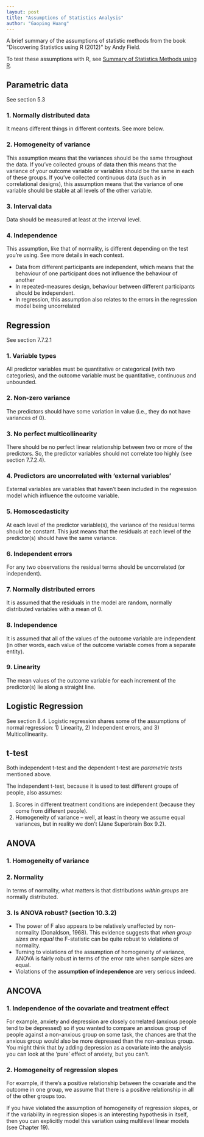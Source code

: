 ```yaml
---
layout: post
title: "Assumptions of Statistics Analysis"
author: "Gaoping Huang"
---
```


A brief summary of the assumptions of statistic methods from the book "Discovering Statistics using R (2012)" by Andy Field.

To test these assumptions with R, see [Summary of Statistics Methods using R](/2017/11/01/statistics-methods-using-R).

## Parametric data
See section 5.3
### 1. Normally distributed data
It means different things in different contexts. See more below.

### 2. Homogeneity of variance
This assumption means that the variances should be the same throughout the data. If you’ve collected groups of data then this means that the variance of your outcome variable or variables should be the same in each of these groups. If you’ve collected continuous data (such as in correlational designs), this assumption means that the variance of one variable should be stable at all levels of the other variable. 

### 3. Interval data
Data should be measured at least at the interval level.

### 4. Independence
This assumption, like that of normality, is different depending on the test you’re using. See more details in each context.
* Data from different participants are independent, which means that the behaviour of one participant does not influence the behaviour of another
* In repeated-measures design, behaviour between different participants should be independent.
* In regression, this assumption also relates to the errors in the regression model being uncorrelated


## Regression
See section 7.7.2.1
### 1. Variable types
All predictor variables must be quantitative or categorical (with two categories), and the outcome variable must be quantitative, continuous and unbounded.

### 2. Non-zero variance
The predictors should have some variation in value (i.e., they do not have variances of 0).

### 3. No perfect multicollinearity
There should be no perfect linear relationship between two or more of the predictors. So, the predictor variables should not correlate too highly (see section 7.7.2.4).

### 4. Predictors are uncorrelated with ‘external variables’
External variables are variables that haven’t been included in the regression model which influence the outcome variable.

### 5. Homoscedasticity
At each level of the predictor variable(s), the variance of the residual terms should be constant. This just means that the residuals at each level of the predictor(s) should have the same variance.

### 6. Independent errors
For any two observations the residual terms should be uncorrelated (or independent). 

### 7. Normally distributed errors
It is assumed that the residuals in the model are random, normally distributed variables with a mean of 0.

### 8. Independence
It is assumed that all of the values of the outcome variable are independent (in other words, each value of the outcome variable comes from a separate entity).

### 9. Linearity
The mean values of the outcome variable for each increment of the predictor(s) lie along a straight line.


## Logistic Regression
See section 8.4. Logistic regression shares some of the assumptions of normal regression: 1) Linearity, 2) Independent errors, and 3) Multicollinearity.

## t-test
Both independent t-test and the dependent t-test are *parametric tests* mentioned above.

The independent t-test, because it is used to test different groups of people, also assumes:
1. Scores in different treatment conditions are independent (because they come from different people).
2. Homogeneity of variance – well, at least in theory we assume equal variances, but in reality we don’t (Jane Superbrain Box 9.2).

## ANOVA
### 1. Homogeneity of variance
### 2. Normality
In terms of normality, what matters is that distributions *within groups* are normally distributed.
### 3. Is ANOVA robust? (section 10.3.2)
* The power of F also appears to be relatively unaffected by non-normality (Donaldson, 1968). This evidence suggests that *when group sizes are equal* the F-statistic can be quite robust to violations of normality.
* Turning to violations of the assumption of homogeneity of variance, ANOVA is fairly robust in terms of the error rate when sample sizes are equal.
* Violations of the **assumption of independence** are very serious indeed.


## ANCOVA

### 1. Independence of the covariate and treatment effect
For example, anxiety and depression are closely correlated (anxious people tend to be depressed) so if you wanted to compare an anxious group of people against a non-anxious group on some task, the chances are that the anxious group would also be more depressed than the non-anxious group. You might think that by adding depression as a covariate into the analysis you can look at the ‘pure’ effect of anxiety, but you can’t.

### 2. Homogeneity of regression slopes
For example, if there’s a positive relationship between the covariate and the outcome in one group, we assume that there is a positive relationship in all of the other groups too.

If you have violated the assumption of homogeneity of regression slopes, or if the variability in regression slopes is an interesting hypothesis in itself, then you can explicitly model this variation using multilevel linear models (see Chapter 19).

